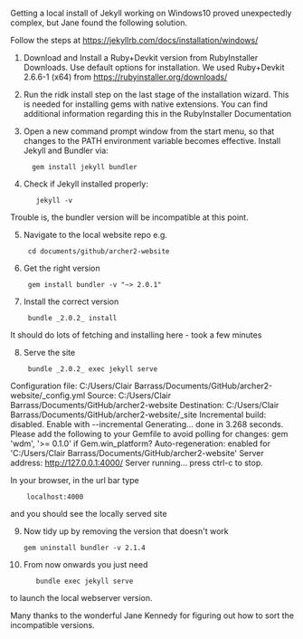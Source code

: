 Getting a local install of Jekyll working on Windows10 proved unexpectedly complex, but Jane found the following solution.

Follow the steps at
https://jekyllrb.com/docs/installation/windows/

1.    Download and Install a Ruby+Devkit version from RubyInstaller Downloads. 
	Use default options for installation.
	We used Ruby+Devkit 2.6.6-1 (x64)    from https://rubyinstaller.org/downloads/
	
2.    Run the ridk install step on the last stage of the installation wizard. This is needed for installing gems with native extensions. You can find additional information regarding this in the RubyInstaller Documentation

3.    Open a new command prompt window from the start menu, so that changes to the PATH environment variable becomes effective. 
Install Jekyll and Bundler via: 
 
            gem install jekyll bundler
 
4.   Check if Jekyll installed properly:
 
			jekyll -v
 
 Trouble is, the bundler version will be incompatible at this point.
 
5. Navigate to the local website repo  e.g.

		cd documents/github/archer2-website
 
6. Get the right version 

		gem install bundler -v "~> 2.0.1"
 
7. Install the correct version

        bundle _2.0.2_ install
 
 It should do lots of fetching and installing here - took a few minutes
 
8. Serve the site
 
        bundle _2.0.2_ exec jekyll serve
 
 Configuration file: C:/Users/Clair Barrass/Documents/GitHub/archer2-website/_config.yml
 Source: C:/Users/Clair Barrass/Documents/GitHub/archer2-website
 Destination: C:/Users/Clair Barrass/Documents/GitHub/archer2-website/_site
 Incremental build: disabled. Enable with --incremental
 Generating...
      done in 3.268 seconds.
  Please add the following to your Gemfile to avoid polling for changes:
    gem 'wdm', '>= 0.1.0' if Gem.win_platform?
 Auto-regeneration: enabled for 'C:/Users/Clair Barrass/Documents/GitHub/archer2-website'
    Server address: http://127.0.0.1:4000/
  Server running... press ctrl-c to stop.
  
  In your browser, in the url bar type

		localhost:4000 

  and you should see the locally served site
  
9.  Now tidy up by removing the version that doesn't work

		gem uninstall bundler -v 2.1.4

10.  From now onwards you just need 

			bundle exec jekyll serve

to launch the local webserver version.

Many thanks to the wonderful Jane Kennedy for figuring out how to sort the incompatible versions.
  
  
